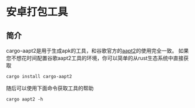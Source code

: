 # 安卓打包工具

## 简介

cargo-aapt2是用于生成apk的工具，和谷歌官方的[aapt2](https://developer.android.google.cn/tools/aapt2?hl=fi)的使用完全一致。
如果您不想花时间配置谷歌aapt2工具的环境，你可以简单的从rust生态系统中直接获取
```shell
cargo install cargo-aapt2
```
随后可以使用下面命令获取工具的帮助
```shell
cargo aapt2 -h
```
